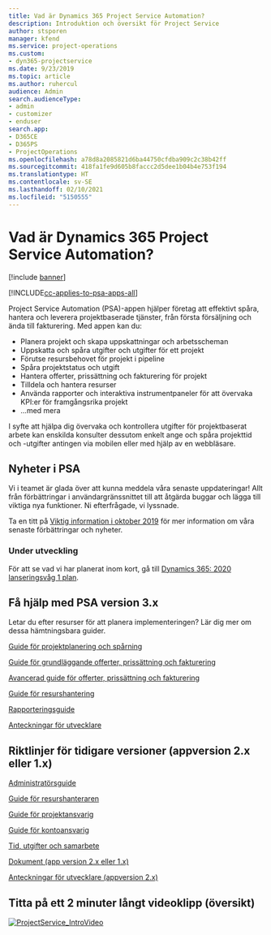 ```yaml
---
title: Vad är Dynamics 365 Project Service Automation?
description: Introduktion och översikt för Project Service
author: stsporen
manager: kfend
ms.service: project-operations
ms.custom:
- dyn365-projectservice
ms.date: 9/23/2019
ms.topic: article
ms.author: ruhercul
audience: Admin
search.audienceType:
- admin
- customizer
- enduser
search.app:
- D365CE
- D365PS
- ProjectOperations
ms.openlocfilehash: a78d8a2085821d6ba44750cfdba909c2c38b42ff
ms.sourcegitcommit: 418fa1fe9d605b8faccc2d5dee1b04b4e753f194
ms.translationtype: HT
ms.contentlocale: sv-SE
ms.lasthandoff: 02/10/2021
ms.locfileid: "5150555"
---
```

# <a name="what-is-dynamics-365-project-service-automation"></a>Vad är Dynamics 365 Project Service Automation?

[!include [banner](../includes/psa-now-project-operations.md)]

[!INCLUDE[cc-applies-to-psa-apps-all](../includes/cc-applies-to-psa-apps-all.md)]

Project Service Automation (PSA)-appen hjälper företag att effektivt spåra, hantera och leverera projektbaserade tjänster, från första försäljning och ända till fakturering. Med appen kan du:

- Planera projekt och skapa uppskattningar och arbetsscheman
- Uppskatta och spåra utgifter och utgifter för ett projekt
- Förutse resursbehovet för projekt i pipeline
- Spåra projektstatus och utgift
- Hantera offerter, prissättning och fakturering för projekt
- Tilldela och hantera resurser
- Använda rapporter och interaktiva instrumentpaneler för att övervaka KPI:er för framgångsrika projekt
- ...med mera

I syfte att hjälpa dig övervaka och kontrollera utgifter för projektbaserat arbete kan enskilda konsulter dessutom enkelt ange och spåra projekttid och -utgifter antingen via mobilen eller med hjälp av en webbläsare.

## <a name="whats-new-in-psa"></a>Nyheter i PSA
Vi i teamet är glada över att kunna meddela våra senaste uppdateringar! Allt från förbättringar i användargränssnittet till att åtgärda buggar och lägga till viktiga nya funktioner. Ni efterfrågade, vi lyssnade.

Ta en titt på [Viktig information i oktober 2019](https://docs.microsoft.com/dynamics365-release-plan/2019wave2/index) för mer information om våra senaste förbättringar och nyheter.

### <a name="in-development"></a>Under utveckling
För att se vad vi har planerat inom kort, gå till [Dynamics 365: 2020 lanseringsvåg 1 plan](https://docs.microsoft.com/dynamics365-release-plan/2020wave1/index).

## <a name="get-help-with-psa-version-3x"></a>Få hjälp med PSA version 3.x
Letar du efter resurser för att planera implementeringen? Lär dig mer om dessa hämtningsbara guider.

 [Guide för projektplanering och spårning](../psa/implementation-guides/project-planning-tracking.md)

 [Guide för grundläggande offerter, prissättning och fakturering](../psa/implementation-guides/begin-quoting-pricing-billing.md)

 [Avancerad guide för offerter, prissättning och fakturering](../psa/implementation-guides/adv-quoting-pricing-billing.md)

 [Guide för resurshantering](../psa/implementation-guides/resource-management-guide.md)

 [Rapporteringsguide](../psa/implementation-guides/reporting-guide.md)

 [Anteckningar för utvecklare](../psa/developer-guides/overview-dev-notes-v3.x.md)

## <a name="guidance-for-earlier-versions-app-version-2x-or-1x"></a>Riktlinjer för tidigare versioner (appversion 2.x eller 1.x)
 [Administratörsguide](../psa/admin-guide.md)

 [Guide för resurshanteraren](../psa/resource-manager-guide.md)

 [Guide för projektansvarig](../psa/project-manager-guide.md)

 [Guide för kontoansvarig](../psa/account-manager-guide.md)

 [Tid, utgifter och samarbete](../psa/time-expense-collaboration-guide.md)

 [Dokument (app version 2.x eller 1.x)](../psa/white-papers.md)

 [Anteckningar för utvecklare (appversion 2.x)](../psa/developer-guides/add-custom-qoi-forms-v2.x.md)

 ## <a name="watch-a-2-minute-overview-video"></a>Titta på ett 2 minuter långt videoklipp (översikt)
 <a name="heroArea"></a> [![ProjectService_IntroVideo](../psa/media/project-service-intro-video.png "ProjectService_IntroVideo")](https://go.microsoft.com/fwlink/p/?LinkId=799457)


